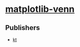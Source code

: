 # [matplotlib-venn](https://pypi.org/project/matplotlib-venn)



## Publishers
- [kt](https://pypi.org/user/kt)

